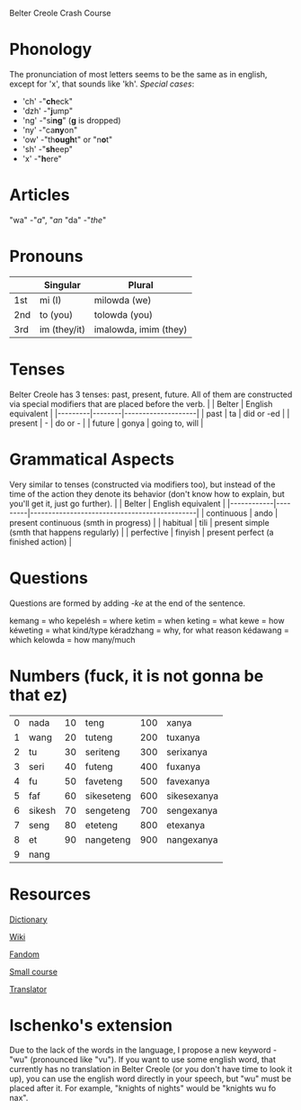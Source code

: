 Belter Creole Crash Course

# Phonology
The pronunciation of most letters seems to be the same as in english, except for 'x', that sounds like 'kh'.
*Special cases*:
 - 'ch' -"**ch**eck"
 - 'dzh' -"**j**ump"
 - 'ng' -"si**ng**" (**g** is dropped)
 - 'ny' -"ca**ny**on"
 - 'ow' -"th**ough**t" or "n**o**t"
 - 'sh' -"**sh**eep"
 - 'x' -"**h**ere"

# Articles
"wa" -"*a*", "*an*
"da" -"*the*"

# Pronouns
|     | Singular     | Plural                |
|-----|--------------|-----------------------|
| 1st | mi (I)       | milowda (we)          |
| 2nd | to (you)     | tolowda (you)         |
| 3rd | im (they/it) | imalowda, imim (they) |

# Tenses
Belter Creole has 3 tenses: past, present, future. All of them are constructed via special modifiers that are placed before the verb.
|         | Belter | English equivalent |
|---------|--------|--------------------|
| past    | ta     | did or -ed         |
| present | -      | do or -            |
| future  | gonya  | going to, will     |

# Grammatical Aspects
Very similar to tenses (constructed via modifiers too), but instead of the time of the action they denote its behavior (don't know how to explain, but you'll get it, just go further).
|            | Belter  | English equivalent                           |
|------------|---------|----------------------------------------------|
| continuous | ando    | present continuous (smth in progress)        |
| habitual   | tili    | present simple (smth that happens regularly) |
| perfective | finyish | present perfect (a finished action)          |

# Questions
Questions are formed by adding *-ke* at the end of the sentence.

kemang = who
kepelésh = where
ketim = when
keting = what
kewe = how
kéweting = what kind/type
kéradzhang = why, for what reason
kédawang = which
kelowda = how many/much

# Numbers (fuck, it is not gonna be that ez)
|   |        |    |            |     |             |
|---|--------|----|------------|-----|-------------|
| 0 | nada   | 10 | teng       | 100 | xanya       |
| 1 | wang   | 20 | tuteng     | 200 | tuxanya     |
| 2 | tu     | 30 | seriteng   | 300 | serixanya   |
| 3 | seri   | 40 | futeng     | 400 | fuxanya     |
| 4 | fu     | 50 | faveteng   | 500 | favexanya   |
| 5 | faf    | 60 | sikeseteng | 600 | sikesexanya |
| 6 | sikesh | 70 | sengeteng  | 700 | sengexanya  |
| 7 | seng   | 80 | eteteng    | 800 | etexanya    |
| 8 | et     | 90 | nangeteng  | 900 | nangexanya  |
| 9 | nang   |    |            |     |             |


# Resources
[Dictionary](https://docs.google.com/spreadsheets/d/18EYF96hf9d3huND26ztVmf12w713HD2gl9oCIfXBkyo/edit#gid=0)

[Wiki](https://en.wikipedia.org/wiki/Belter_Creole)

[Fandom](https://expanse.fandom.com/wiki/Belter_Creole)

[Small course](https://app.memrise.com/course/1102952/belter-creole/1/)

[Translator](https://lingojam.com/BelterTranslator)

# Ischenko's extension
Due to the lack of the words in the language, I propose a new keyword - "wu" (pronounced like "vu"). If you want to use some english word, that currently has no translation in Belter Creole (or you don't have time to look it up), you can use the english word directly in your speech, but "wu" must be placed after it.
For example, "knights of nights" would be "knights wu fo nax".
